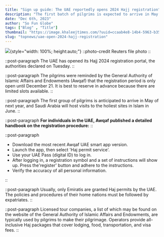 ```yaml
---
title: "Sign up guide: The UAE reportedly opens 2024 Hajj registration"
description: "The first batch of pilgrims is expected to arrive in May next year, though Saudi Arabia opens its holy sites to the public in June 2024"
date: "Dec 6th, 2023"
author: "So Fun Globe"
tags: ["Blog" , "Title"]
thumbnail: "https://image.khaleejtimes.com/?uuid=ccaab4e8-14b4-5963-b350-11f5cb40cf8f&function=cropresize&type=preview&source=false&q=75&crop_w=0.99999&crop_h=0.79365&width=1500&height=844&x=1.0E-5&y=0.09524"
slug: "topnews/uae-open-2024-hajj-registration"
---
```


![](https://image.khaleejtimes.com/?uuid=ccaab4e8-14b4-5963-b350-11f5cb40cf8f&function=cropresize&type=preview&source=false&q=75&crop_w=0.99999&crop_h=0.79365&width=1500&height=844&x=1.0E-5&y=0.09524){style="width: 100%; height:auto;"}
::photo-credit
Reuters file photo
::

::post-paragraph
The UAE has opened its Hajj 2024 registration portal, the authorities declared on Tuesday.
::

::post-paragraph
The pilgrims were reminded by the General Authority of Islamic Affairs and Endowments (Awqaf) that the registration period is only open until December 21. It is best to reserve in advance because there are limited slots available.
::

::post-paragraph
The first group of pilgrims is anticipated to arrive in May of next year, and Saudi Arabia will host visits to the holiest sites in Islam in June.
::

::post-paragraph
**For individuals in the UAE, Awqaf published a detailed handbook on the registration procedure:**
::

::post-paragraph
<ul class="list-disc">
<li>Download the most recent Awqaf UAE smart app version.</li>
<li>Launch the app, then select 'Haj permit service'.</li>
<li>Use your UAE Pass (digital ID) to log in.</li>
<li>After logging in, a registration symbol and a set of instructions will show up. Press the'register' button and adhere to the instructions.</li>
<li>Verify the accuracy of all personal information.</li>
</ul>
::

::post-paragraph
Usually, only Emiratis are granted Haj permits by the UAE. The policies and procedures of their home nations must be followed by expatriates.
::

::post-paragraph
Licensed tour companies, a list of which may be found on the website of the General Authority of Islamic Affairs and Endowments, are typically used by pilgrims to make their pilgrimage. Operators provide all-inclusive Haj packages that cover lodging, food, transportation, and visa fees.
::